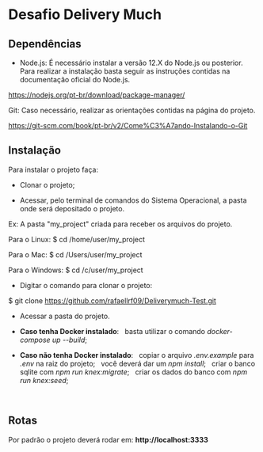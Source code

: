 # Desafio Delivery Much

## Dependências

-   Node.js:
É necessário instalar a versão 12.X do Node.js ou posterior.
Para realizar a instalação basta seguir as instruções contidas na documentação oficial do Node.js.

https://nodejs.org/pt-br/download/package-manager/

Git:
Caso necessário, realizar as orientações contidas na página do projeto.

https://git-scm.com/book/pt-br/v2/Come%C3%A7ando-Instalando-o-Git


## Instalação

Para instalar o projeto faça:
&nbsp;

-   Clonar o projeto;
&nbsp;

-   Acessar, pelo terminal de comandos do Sistema Operacional, a pasta onde será depositado o projeto.
&nbsp;

Ex: A pasta "my_project" criada para receber os arquivos do projeto.
&nbsp;

Para o Linux:
$ cd /home/user/my_project
&nbsp;

Para o Mac:
$ cd /Users/user/my_project
&nbsp;

Para o Windows:
$ cd /c/user/my_project
&nbsp;

-   Digitar o comando para clonar o projeto:
&nbsp;

$ git clone https://github.com/rafaellrf09/Deliverymuch-Test.git
&nbsp;

-   Acessar a pasta do projeto.
&nbsp;

-   **Caso tenha Docker instalado**:
&nbsp;
        basta utilizar o comando *docker-compose up --build*;
&nbsp;

-   **Caso não tenha Docker instalado**:
&nbsp;
         copiar o arquivo *.env.example* para *.env* na raiz do projeto;
&nbsp;
         você deverá dar um *npm install*;
&nbsp;
         criar o banco sqlite com *npm run knex:migrate*;
&nbsp;
         criar os dados do banco com *npm run knex:seed*;
&nbsp;

&nbsp;
## Rotas
Por padrão o projeto deverá rodar em: **http://localhost:3333**

